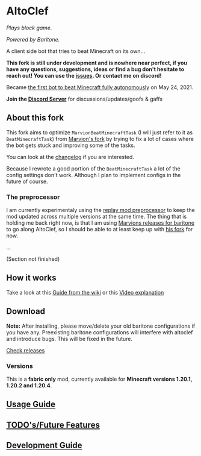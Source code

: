 # AltoClef
*Plays block game.*

*Powered by Baritone.*

A client side bot that tries to beat Minecraft on its own...

**This fork is still under development and is nowhere near perfect, if you have any questions, suggestions, ideas or find a bug don't hesitate to reach out!
You can use the [issues](https://github.com/MiranCZ/altoclef/issues). Or contact me on discord!**

Became [the first bot to beat Minecraft fully autonomously](https://youtu.be/baAa6s8tahA) on May 24, 2021.

**Join the [Discord Server](https://discord.gg/JdFP4Kqdqc)** for discussions/updates/goofs & gaffs

## About this fork
This fork aims to optimize `MarvionBeatMinecraftTask` (I will just refer to it as `BeatMinecraftTask`) from [Marvion's fork](https://github.com/MarvionKirito/altoclef) by trying to fix a lot of cases where the bot gets stuck and improving some of the tasks.

You can look at the [changelog](miranchangelog.md) if you are interested.

Because I rewrote a good portion of the `BeatMinecraftTask` a lot of the config settings don't work. Although I plan to implement configs in the future of course.  

### The preprocessor
I am currently experimentaly using the [replay mod preprocessor](https://github.com/ReplayMod/preprocessor) to keep the mod updated across multiple versions at the same time.
The thing that is holding me back right now, is that I am using [Marvions releases for baritone](https://github.com/MarvionKirito/baritone) to go along AltoClef, so I should be able to at least keep up with [his fork](https://github.com/MarvionKirito/altoclef) for now.

...

(Section not finished)
## How it works

Take a look at this [Guide from the wiki](https://github.com/MiranCZ/altoclef/wiki/1:-Documentation:-Big-Picture)
or this [Video explanation](https://youtu.be/q5OmcinQ2ck?t=387)


## Download

**Note:** After installing, please move/delete your old baritone configurations if you have any. Preexisting baritone
configurations will interfere with altoclef and introduce bugs. This will be fixed in the future.

[Check releases](https://github.com/MiranCZ/altoclef/releases)

### Versions

This is a **fabric only** mod, currently available for **Minecraft versions 1.20.1, 1.20.2 and 1.20.4**.

## [Usage Guide](usage.md)

## [TODO's/Future Features](TODO.md)

## [Development Guide](develop.md)
